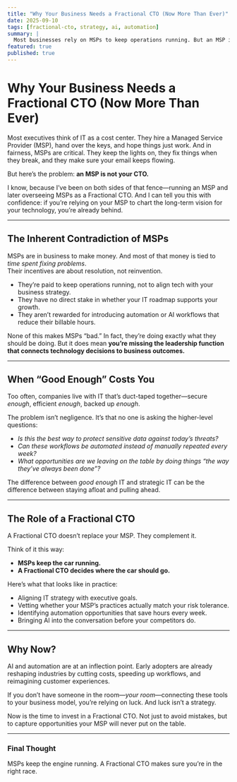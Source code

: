 ```yaml
---
title: "Why Your Business Needs a Fractional CTO (Now More Than Ever)"
date: 2025-09-10
tags: [fractional-cto, strategy, ai, automation]
summary: |
  Most businesses rely on MSPs to keep operations running. But an MSP isn’t a CTO. Here’s why a Fractional CTO is essential for aligning IT strategy with business growth—and why now is the time to invest.
featured: true
published: true
---
```


# Why Your Business Needs a Fractional CTO (Now More Than Ever)

Most executives think of IT as a cost center. They hire a Managed Service Provider (MSP), hand over the keys, and hope things just work. And in fairness, MSPs are critical. They keep the lights on, they fix things when they break, and they make sure your email keeps flowing.  

But here’s the problem: **an MSP is not your CTO.**  

I know, because I’ve been on both sides of that fence—running an MSP and later overseeing MSPs as a Fractional CTO. And I can tell you this with confidence: if you’re relying on your MSP to chart the long-term vision for your technology, you’re already behind.

---

## The Inherent Contradiction of MSPs

MSPs are in business to make money. And most of that money is tied to *time spent fixing problems*.  
Their incentives are about resolution, not reinvention.  

- They’re paid to keep operations running, not to align tech with your business strategy.  
- They have no direct stake in whether your IT roadmap supports your growth.  
- They aren’t rewarded for introducing automation or AI workflows that reduce their billable hours.  

None of this makes MSPs “bad.” In fact, they’re doing exactly what they should be doing. But it does mean **you’re missing the leadership function that connects technology decisions to business outcomes.**

---

## When “Good Enough” Costs You

Too often, companies live with IT that’s duct-taped together—secure *enough*, efficient *enough*, backed up *enough*.  

The problem isn’t negligence. It’s that no one is asking the higher-level questions:  

- *Is this the best way to protect sensitive data against today’s threats?*  
- *Can these workflows be automated instead of manually repeated every week?*  
- *What opportunities are we leaving on the table by doing things “the way they’ve always been done”?*  

The difference between *good enough* IT and strategic IT can be the difference between staying afloat and pulling ahead.

---

## The Role of a Fractional CTO

A Fractional CTO doesn’t replace your MSP. They complement it.  

Think of it this way:  
- **MSPs keep the car running.**  
- **A Fractional CTO decides where the car should go.**  

Here’s what that looks like in practice:  
- Aligning IT strategy with executive goals.  
- Vetting whether your MSP’s practices actually match your risk tolerance.  
- Identifying automation opportunities that save hours every week.  
- Bringing AI into the conversation before your competitors do.  

---

## Why Now?

AI and automation are at an inflection point. Early adopters are already reshaping industries by cutting costs, speeding up workflows, and reimagining customer experiences.  

If you don’t have someone in the room—*your room*—connecting these tools to your business model, you’re relying on luck. And luck isn’t a strategy.  

Now is the time to invest in a Fractional CTO. Not just to avoid mistakes, but to capture opportunities your MSP will never put on the table.  

---

### Final Thought

MSPs keep the engine running. A Fractional CTO makes sure you’re in the right race.  

